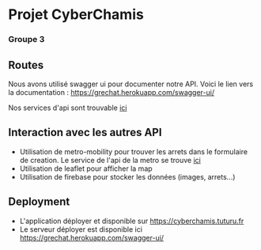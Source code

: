 # Projet CyberChamis
### Groupe 3

## Routes
Nous avons utilisé swagger ui pour documenter notre API. Voici le lien vers la documentation : https://grechat.herokuapp.com/swagger-ui/

Nos services d'api sont trouvable [ici](/src/app/apis/api-local)

## Interaction avec les autres API
- Utilisation de metro-mobility pour trouver les arrets dans le formulaire de creation. Le service de l'api de la metro se trouve [ici](/src/app/apis/api-metro)
- Utilisation de leaflet pour afficher la map
- Utilisation de firebase pour stocker les données (images, arrets...) 

## Deployment
* L'application déployer et disponible sur https://cyberchamis.tuturu.fr
* Le serveur déployer est disponible ici https://grechat.herokuapp.com/swagger-ui/
